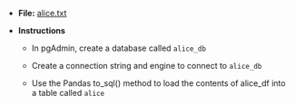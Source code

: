 * **File:**
    [alice.txt](Activities/C3-Stu_to_sql()/Resources/alice.txt)

* **Instructions**

    * In pgAdmin, create a database called `alice_db`

    * Create a connection string and engine to connect to `alice_db`

    * Use the Pandas to_sql() method to load the contents of alice_df into a table called `alice`